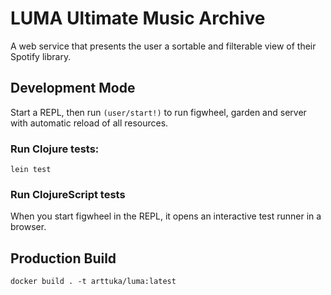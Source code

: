# LUMA Ultimate Music Archive

A web service that presents the user a sortable and filterable view of their Spotify library.

## Development Mode

Start a REPL, then run `(user/start!)` to run figwheel, garden and server with automatic reload of all resources.

### Run Clojure tests:

```
lein test
```

### Run ClojureScript tests

When you start figwheel in the REPL, it opens an interactive test runner in a browser.

## Production Build

```
docker build . -t arttuka/luma:latest
```

